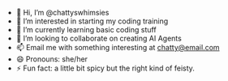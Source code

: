 - 👋 Hi, I’m @chattyswhimsies
- 👀 I’m interested in starting my coding training
- 🌱 I’m currently learning basic coding stuff
- 💞️ I’m looking to collaborate on creating AI Agents
- 📫 Email me with something interesting at chatty@email.com
- 😄 Pronouns: she/her
- ⚡ Fun fact: a little bit spicy but the right kind of feisty.

<!---
chattyswhimsies/chattyswhimsies is a ✨ special ✨ repository because its `README.md` (this file) appears on your GitHub profile.
You can click the Preview link to take a look at your changes.
--->
